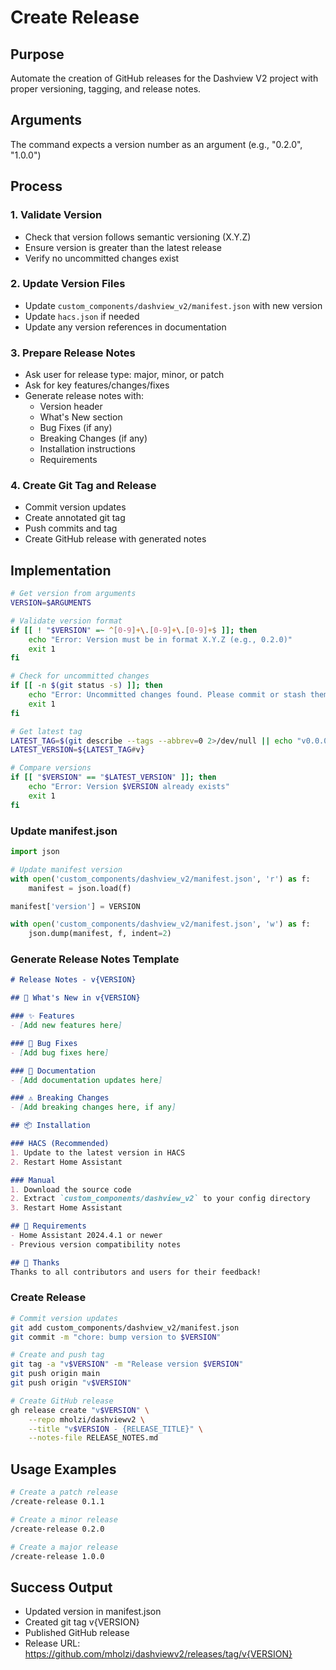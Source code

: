 # Create Release

## Purpose
Automate the creation of GitHub releases for the Dashview V2 project with proper versioning, tagging, and release notes.

## Arguments
The command expects a version number as an argument (e.g., "0.2.0", "1.0.0")

## Process

### 1. Validate Version
- Check that version follows semantic versioning (X.Y.Z)
- Ensure version is greater than the latest release
- Verify no uncommitted changes exist

### 2. Update Version Files
- Update `custom_components/dashview_v2/manifest.json` with new version
- Update `hacs.json` if needed
- Update any version references in documentation

### 3. Prepare Release Notes
- Ask user for release type: major, minor, or patch
- Ask for key features/changes/fixes
- Generate release notes with:
  - Version header
  - What's New section
  - Bug Fixes (if any)
  - Breaking Changes (if any)
  - Installation instructions
  - Requirements

### 4. Create Git Tag and Release
- Commit version updates
- Create annotated git tag
- Push commits and tag
- Create GitHub release with generated notes

## Implementation

```bash
# Get version from arguments
VERSION=$ARGUMENTS

# Validate version format
if [[ ! "$VERSION" =~ ^[0-9]+\.[0-9]+\.[0-9]+$ ]]; then
    echo "Error: Version must be in format X.Y.Z (e.g., 0.2.0)"
    exit 1
fi

# Check for uncommitted changes
if [[ -n $(git status -s) ]]; then
    echo "Error: Uncommitted changes found. Please commit or stash them first."
    exit 1
fi

# Get latest tag
LATEST_TAG=$(git describe --tags --abbrev=0 2>/dev/null || echo "v0.0.0")
LATEST_VERSION=${LATEST_TAG#v}

# Compare versions
if [[ "$VERSION" == "$LATEST_VERSION" ]]; then
    echo "Error: Version $VERSION already exists"
    exit 1
fi
```

### Update manifest.json
```python
import json

# Update manifest version
with open('custom_components/dashview_v2/manifest.json', 'r') as f:
    manifest = json.load(f)

manifest['version'] = VERSION

with open('custom_components/dashview_v2/manifest.json', 'w') as f:
    json.dump(manifest, f, indent=2)
```

### Generate Release Notes Template
```markdown
# Release Notes - v{VERSION}

## 🚀 What's New in v{VERSION}

### ✨ Features
- [Add new features here]

### 🐛 Bug Fixes
- [Add bug fixes here]

### 📝 Documentation
- [Add documentation updates here]

### ⚠️ Breaking Changes
- [Add breaking changes here, if any]

## 📦 Installation

### HACS (Recommended)
1. Update to the latest version in HACS
2. Restart Home Assistant

### Manual
1. Download the source code
2. Extract `custom_components/dashview_v2` to your config directory
3. Restart Home Assistant

## 🔧 Requirements
- Home Assistant 2024.4.1 or newer
- Previous version compatibility notes

## 🙏 Thanks
Thanks to all contributors and users for their feedback!
```

### Create Release
```bash
# Commit version updates
git add custom_components/dashview_v2/manifest.json
git commit -m "chore: bump version to $VERSION"

# Create and push tag
git tag -a "v$VERSION" -m "Release version $VERSION"
git push origin main
git push origin "v$VERSION"

# Create GitHub release
gh release create "v$VERSION" \
    --repo mholzi/dashviewv2 \
    --title "v$VERSION - {RELEASE_TITLE}" \
    --notes-file RELEASE_NOTES.md
```

## Usage Examples

```bash
# Create a patch release
/create-release 0.1.1

# Create a minor release
/create-release 0.2.0

# Create a major release
/create-release 1.0.0
```

## Success Output
- Updated version in manifest.json
- Created git tag v{VERSION}
- Published GitHub release
- Release URL: https://github.com/mholzi/dashviewv2/releases/tag/v{VERSION}